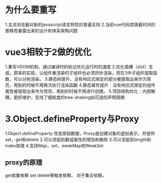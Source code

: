 # 为什么要重写
1.主流浏览器对新的javascript语言特性的普遍支持
2.当前vue代码库随着时间的推移而暴露出来的设计和体系架构问题

# vue3相较于2做的优化
1.重写VDOM机制，通过编译时的标记优化运行时的速度
2.优化插槽（slot）生成，原来的实现，父组件重渲染时子组件也必须同步渲染，而在3中子组件提取函数，可以分别渲染。
3.静态树提升，没有响应式绑定的部分被提取出来作为常亮，用到的时候不用再次执行渲染函数
4.静态属性提升：没有响应式绑定的组件属性被提取出来作为常亮，用到的时候不用进行创建。
5.项目结构优化：内部解耦，更好维护，支持了细粒度的tree-shaking如可选的声明周期

# 3.Object.defineProperty与Proxy
1.Object.defineProperty 改变原始数据，Proxy是创建对象的虚拟表示，并提供set，get和delete
2.可以坚挺到数组属性的增加和删除
3.可以坚挺到length和index取值
4.支持Map，set，weakMap和WeakSet

## proxy的原理
get收集依赖
set delete等触发依赖、
对于集合依赖，
